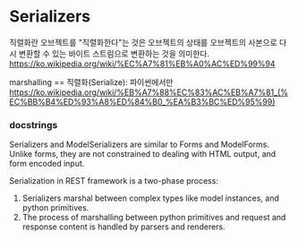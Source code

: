 # Serializers

직렬화란
오브젝트를 "직렬화한다"는 것은 오브젝트의 상태를 오브젝트의 사본으로 다시 변환할 수 있는 바이트 스트림으로 변환하는 것을 의미한다.
https://ko.wikipedia.org/wiki/%EC%A7%81%EB%A0%AC%ED%99%94

marshalling == 직렬화(Serialize): 파이썬에서만
https://ko.wikipedia.org/wiki/%EB%A7%88%EC%83%AC%EB%A7%81_(%EC%BB%B4%ED%93%A8%ED%84%B0_%EA%B3%BC%ED%95%99)


### docstrings

Serializers and ModelSerializers are similar to Forms and ModelForms.
Unlike forms, they are not constrained to dealing with HTML output, and
form encoded input.

Serialization in REST framework is a two-phase process:

1. Serializers marshal between complex types like model instances, and
python primitives.
2. The process of marshalling between python primitives and request and
response content is handled by parsers and renderers.

